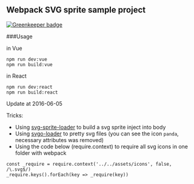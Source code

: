 ## Webpack SVG sprite sample project

[![Greenkeeper badge](https://badges.greenkeeper.io/vagusX/webpack-svg-sprite-sample.svg)](https://greenkeeper.io/)

###Usage

in Vue
```
npm run dev:vue
npm run build:vue
```

in React
```
npm run dev:react
npm run build:react
```

Update at 2016-06-05

Tricks:
* Using [svg-sprite-loader](https://github.com/kisenka/svg-sprite-loader) to build a svg sprite inject into body
* Using [svgo-loader](https://github.com/rpominov/svgo-loader) to pretty svg files (you can see the icon `panda`, necessary attributes was removed)
* Using the code below (require.context) to require all svg icons in one folder with webpack
```
const _require = require.context('../../assets/icons', false, /\.svg$/)
_require.keys().forEach(key => _require(key))
```